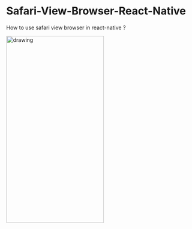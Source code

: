 # Safari-View-Browser-React-Native
How to use safari view browser in react-native ?

<img src="https://github.com/appasaheb4/Safari-View-Browser-React-Native/blob/master/screen/browser.png " alt="drawing" width="260" height="500"/>



